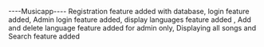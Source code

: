 ----Musicapp----
Registration feature added with database,
login feature added,
Admin login feature added,
display languages feature added ,
Add and delete language feature added for admin only,
Displaying all songs and Search feature added

